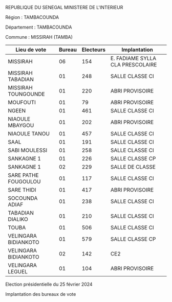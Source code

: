 REPUBLIQUE DU SENEGAL MINISTERE DE L'INTERIEUR

Région : TAMBACOUNDA

Département : TAMBACOUNDA

Commune : MISSIRAH (TAMBA)

| Lieu de vote | Bureau | Electeurs | Implantation |
| - | - | - | - |
| MISSIRAH | 06 | 154 | E. FADIAME SYLLA CLA PRESCOLAIRE |
| MISSIRAH TABADIAN | 01 | 248 | SALLE CLASSE CI |
| MISSIRAH TOUNGOUNDE | 01 | 220 | ABRI PROVISOIRE |
| MOUFOUTI | 01 | 79 | ABRI PROVISOIRE |
| NGEEN | 01 | 461 | SALLE CLASSE CI |
| NIAOULE MBAYGOU | 01 | 202 | ABRI PROVISOIRE |
| NIAOULE TANOU | 01 | 457 | SALLE CLASSE CI |
| SAAL | 01 | 191 | SALLE CLASSE CI |
| SABI MOULESSI | 01 | 258 | SALLE CLASSE CI |
| SANKAGNE 1 | 01 | 226 | SALLE CLASSE CP |
| SANKAGNE 1 | 02 | 229 | SALLE DE CLASSE |
| SARE PATHE FOUGOULOU | 01 | 117 | SALLE CLASSE CI |
| SARE THIDI | 01 | 417 | ABRI PROVISOIRE |
| SOCOUNDA ADIAF | 01 | 238 | SALLE CLASSE CI |
| TABADIAN DIALIKO | 01 | 210 | SALLE CLASSE CI |
| TOUBA | 01 | 506 | SALLE CLASSE CI |
| VELINGARA BIDIANKOTO | 01 | 579 | SALLE CLASSE CP |
| VELINGARA BIDIANKOTO | 02 | 142 | CE2 |
| VELINGARA LEGUEL | 01 | 104 | ABRI PROVISOIRE |

<!-- PageNumber="7/16" -->

Election présidentielle du 25 février 2024

Implantation des bureaux de vote
